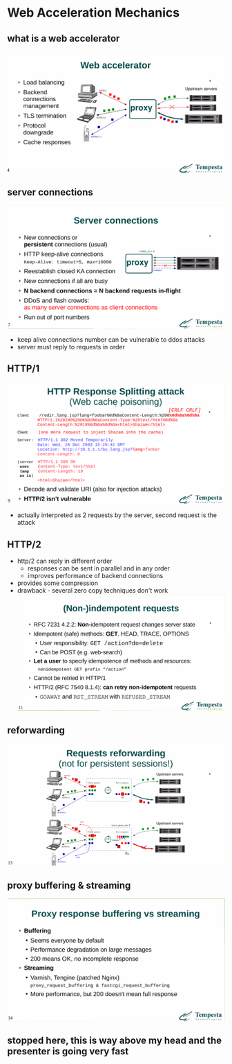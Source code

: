 # Web Acceleration Mechanics

## what is a web accelerator
![](img/30.png)

## server connections
![](img/31.png)
* keep alive connections number can be vulnerable to ddos attacks
* server must reply to requests in order

## HTTP/1
![](img/32.png)
* actually interpreted as 2 requests by the server, second request is the attack

## HTTP/2
* http/2 can reply in different order
    * responses can be sent in parallel and in any order
    * improves performance of backend connections
* provides some compression
* drawback - several zero copy techniques don't work
![](img/33.png)

## reforwarding
![](img/34.png)

## proxy buffering & streaming
![](img/35.png)

## stopped here, this is way above my head and the presenter is going very fast